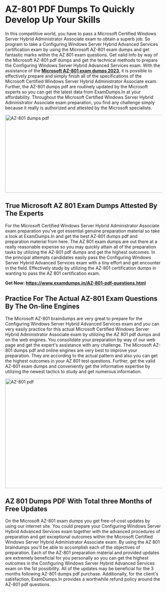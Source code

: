 <h1><strong>AZ-801 PDF Dumps To Quickly Develop Up Your Skills</strong></h1>
<p>In this competitive world, you have to pass a Microsoft Certified Windows Server Hybrid Administrator Associate exam to obtain a superb job. So program to take a Configuring Windows Server Hybrid Advanced Services certification exam by using the Microsoft AZ-801 exam dumps and get fantastic marks within the AZ 801 exam questions. Get valid Info by way of the Microsoft AZ-801 pdf dumps and get the technical methods to prepare the Configuring Windows Server Hybrid Advanced Services exam. With the assistance of the <strong><a href="https://www.examdumps.in/AZ-801-pdf-questions.html">Microsoft AZ-801 exam dumps 2023</a></strong>, it is possible to effectively prepare and simply finish all of the specifications of the Microsoft Certified Windows Server Hybrid Administrator Associate exam. Further, the AZ-801 dumps pdf are routinely updated by the Microsoft experts so you can get the latest data from ExamDumps.In at your affordability. Throughout the Microsoft Certified Windows Server Hybrid Administrator Associate exam preparation, you find any challenge simply because it really is authorized and attested by the Microsoft specialists.</p>
<p><img src="https://i.ibb.co/zxJwW90/Copy-of-Online-Classes-Twitter-header-post-Made-with-Poster-My-Wall-1.png" alt="AZ-801 dumps pdf" width="750" height="250" /></p>
<h2><strong>True Microsoft AZ 801 Exam Dumps Attested By The Experts</strong></h2>
<p>For the Microsoft Certified Windows Server Hybrid Administrator Associate exam preparation you've got essential genuine preparation material so take a look at ExamDumps.In and get the best AZ-801 dumps pdf and preparation material from here. The AZ 801 exam dumps are out there at a really reasonable expense so you may quickly attain all of the preparation tasks by utilizing the AZ-801 pdf dumps and get the highest outcomes. In the principal attempts candidates easily pass the Configuring Windows Server Hybrid Advanced Services exam with a tiny effort and get encounter in the field. Effectively study by utilizing the AZ-801 certification dumps in wanting to pass the AZ 801 certification exam.</p>
<p><strong>Get Now:&nbsp;<a href="https://www.examdumps.in/AZ-801-pdf-questions.html">https://www.examdumps.in/AZ-801-pdf-questions.html</a></strong></p>
<h2><strong>Practice For The Actual AZ-801 Exam Questions By The On-line Engines</strong></h2>
<p>The Microsoft AZ-801 braindumps are very great to prepare for the Configuring Windows Server Hybrid Advanced Services exam and you can very easily practice for this actual Microsoft Certified Windows Server Hybrid Administrator Associate exam by utilizing the AZ 801 pdf dumps and on the web engines. You consolidate your preparation by way of our web page and get the expert's assistance with any challenge. The Microsoft AZ-801 dumps pdf and online engines are very best to improve your preparation. They are according to the actual pattern and also you can get the highest outcomes in your AZ 801 test questions. Further, get the valid AZ-801 exam dumps and conveniently get the informative expertise by utilizing the newest tactics to study and get numerous information.</p>
<p><a href="https://www.examdumps.in/AZ-801-pdf-questions.html"><img src="https://i.ibb.co/QkNtdwY/Copy-of-Zoom-Online-Classes-Facebook-Share-Po-Made-with-Poster-My-Wall-1.jpg" alt="AZ-801 pdf" width="670" height="352" /></a></p>
<h2><strong>AZ 801 Dumps PDF With Total three Months of Free Updates</strong></h2>
<p>On the Microsoft AZ-801 exam dumps you get free-of-cost updates by using our internet site. You could prepare your Configuring Windows Server Hybrid Advanced Services exam together with the advanced procedures of preparation and get exceptional outcomes within the Microsoft Certified Windows Server Hybrid Administrator Associate exam. By using the AZ 801 braindumps you'll be able to accomplish each of the objectives of preparation. Each of the AZ-801 preparation material and provided updates are extremely beneficial for you personally so you can get the highest outcomes in the Configuring Windows Server Hybrid Advanced Services exam on the 1st possibility. All of the updates may be beneficial for the 3 months following AZ-801 dumps pdf purchase. Additionally, for the client's satisfaction, ExamDumps.In provides a worthwhile refund policy around the AZ-801 pdf questions.</p>

